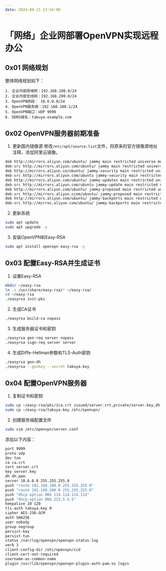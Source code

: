 ```yaml
---
date: 2024-09-21 23:54:00
---
```


# 「网络」企业网部署OpenVPN实现远程办公

## 0x01 网络规划

整体网络规划如下：
```text
1. 企业内部局域网：192.168.100.0/24
2. 企业内部无线网：192.168.200.0/24
3. OpenVPN网段： 10.6.0.0/24
4. OpenVPN服务端：192.168.100.1/24
5. OpenVPN端口：UDP 9999
6. DDNS域名：takuya.example.com
```

## 0x02 OpenVPN服务器前期准备

1. 更新国内镜像源
修改`/etc/apt/source.list`文件，将原来的官方镜像源地址注释，添加阿里云镜像。
```bash
deb http://mirrors.aliyun.com/ubuntu/ jammy main restricted universe multivers
deb-src http://mirrors.aliyun.com/ubuntu/ jammy main restricted universe multiverse
deb http://mirrors.aliyun.co/ubuntu/ jammy-security main restricted universe muiltiverse
deb-src http://mirrors.aliyun.com/ubuntu jammy-security main restricted universe multiverse
deb http://mirrors.aliyun.com/ubuntu/ jammy-updates main restricted universe multiverse
deb-src http://mirrors.aliyun.com/ubuntu jammy-update main restricted universe multiverse
deb http://mirrors.aliyun.com/ubuntu/ jammy-proposed main restricted universe multiverse
deb-src http://mirrors.aliyun.ccom/ubuntu/ jammy-proposed main restricted universe multiverse
deb http://mirrors.aliyun.com/ubuntu/ jammy-backports main restricted universe multiverse
deb-src http://mirros.aliyun.com/ubuntu/ jammy-backports main restricted universe multiverse
```

2. 更新系统
```bash
sudo apt update
sudo apt upgrade -y
```

3. 安装OpenVPN和Easy-RSA
```bash
sudo apt install openvpn easy-rsa -y
```
## 0x03 配置Easy-RSA并生成证书

1. 设置Easy-RSA
```bash
mkdir ~/easy-rsa
ln -s /usr/share/easy-rsa/* ~/easy-rsa/
cd ~/easy-rsa
./easyrsa init-pki
```
2. 生成CA证书
```bash
./easyrsa build-ca nopass
```

3. 生成服务器证书和密钥
```bash
./easyrsa gen-req server nopass
./easyrsa sign-req server server
```

4. 生成Diffe-Hellman参数和TLS-Auth密钥
```bash
./easyrsa gen-dh
./easyrsa --genkey --secret takuya.key
```
## 0x04 配置OpenVPN服务器

1. 复制证书和密钥
```bash
sudo cp ~/easy-rsa/pki/{ca.crt issued/server.crt,private/server.key,dh.pem} /etc/openvpn/
sudo cp ~/easy-rsa/takuya.key /etc/openvpn/
```

2. 创建服务端配置文件
```bash
sudo vim /etc/openvpn/server.conf
```
添加以下内容：
```bash
port 9999
proto udp
dev tun
ca ca.crt
cert server.crt
key server.key
dh dh.pem
server 10.6.0.0 255.255.255.0
push "route 192.168.100.0 255.255.255.0"
push "route 192.168.200.0 255.255.255.0"
push "dhcp-option DNS 114.114.114.114"
push "dhcp-option DNS 223.5.5.5"
keepalive 10 120
tls-auth takuya.key 0
cipher AES-256-GCM
auth SHA256
user nobody
group nogroup
persist-key
persist-tun
status /var/log/openvpn/openvpn-status.log
verb 3
client-config-dir /etc/openvpn/ccd
client-cert-not-required
username-as-common-name
plugin /usr/lib/openvpn/openvpn-plugin-auth-pam.so login
```


